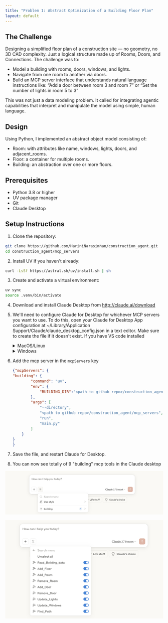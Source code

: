 ```yaml
---
title: "Problem 1: Abstract Optimization of a Building Floor Plan"
layout: default
---
```


## The Challenge
Designing a simplified floor plan of a construction site — no geometry, no 3D CAD complexity. Just a logical structure made up of Rooms, Doors, and Connections. The challenge was to:
- Model a building with rooms, doors, windows, and lights.
- Navigate from one room to another via doors.
- Build an MCP server interface that understands natural language instructions like: “Add a door between room 3 and room 7” or “Set the number of lights in room 5 to 3”

This was not just a data modeling problem. It called for integrating agentic capabilities that interpret and manipulate the model using simple, human language.

## Design

Using Python, I implemented an abstract object model consisting of:
* Room: with attributes like name, windows, lights, doors, and adjacent_rooms.
* Floor: a container for multiple rooms.
* Building: an abstraction over one or more floors.

## Prerequisites

- Python 3.8 or higher
- UV package manager
- Git
- Claude Desktop

## Setup Instructions

1. Clone the repository:
```bash
git clone https://github.com/HariniNarasimhan/construction_agent.git
cd construction_agent/mcp_servers
```

2. Install UV if you haven't already:
```bash
curl -LsSf https://astral.sh/uv/install.sh | sh
```

3. Create and activate a virtual environment:
```bash
uv sync
source .venv/bin/activate
```
4. Download and install Claude Desktop from http://claude.ai/download

5. We'll need to configure Claude for Desktop for whichever MCP servers you want to use. To do this, open your Claude for Desktop App configuration at ~/Library/Application Support/Claude/claude_desktop_config.json in a text editor. Make sure to create the file if it doesn't exist. If you have VS code installed

    <details>
    <summary>MacOS/Linux</summary>
    
    ```bash
    code ~/Library/Application\ Support/Claude/claude_desktop_config.json
    ```
    </details>

    <details>
    <summary>Windows</summary>

    ```bash 
    code $env:AppData\Claude\claude_desktop_config.json
    ```
    </details>

6. Add the mcp server in the ```mcpServers``` key
    ```json
    {"mcpServers": {
    "building": {
            "command": "uv",
            "env": {
                "BUILDING_DIR":"<path to github repo>/construction_agent/building_data"
            },
            "args": [
                "--directory",
                "<path to github repo>/construction_agent/mcp_servers",
                "run",
                "main.py"
            ]
        }
    }
    }
    ```

7. Save the file, and restart Claude for Desktop.

8. You can now see totally of 9 "building" mcp tools in the Claude desktop

![Claude MCP Integration](../assets/calude_mcp.png)

![Tools List](../assets/tools_list.png)
